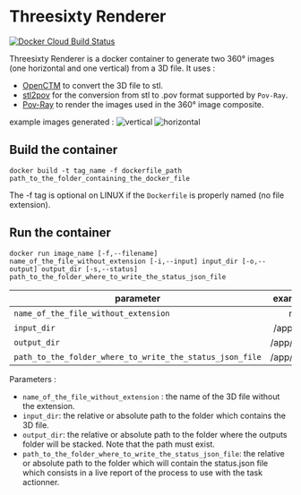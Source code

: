 # Threesixty Renderer

[![Docker Cloud Build Status](https://img.shields.io/docker/cloud/build/myminifactory/pluggable-threesixty-renderer)](https://hub.docker.com/r/myminifactory/pluggable-threesixty-renderer)

Threesixty Renderer is a docker container to generate two 360° images (one horizontal and one vertical) from a 3D file.
It uses :
- [OpenCTM](http://openctm.sourceforge.net/?page=about) to convert the 3D file to stl.
- [stl2pov](https://github.com/timschmidt/stl2pov) for the conversion from stl to .pov format supported by `Pov-Ray`.
- [Pov-Ray](https://github.com/POV-Ray/povray) to render the images used in the 360° image composite.

example images generated :
![vertical](https://i.imgur.com/FNZ24ln.png)
![horizontal](https://i.imgur.com/Tll5enc.png)

## Build the container
```shell
docker build -t tag_name -f dockerfile_path path_to_the_folder_containing_the_docker_file
```
The -f tag is optional on LINUX if the `Dockerfile` is properly named (no file extension).

## Run the container
```shell
docker run image_name [-f,--filename] name_of_the_file_without_extension [-i,--input] input_dir [-o,--output] output_dir [-s,--status] path_to_the_folder_where_to_write_the_status_json_file
```

|                         parameter                        |                  example values               |
|----------------------------------------------------------|:---------------------------------------------:|
|           `name_of_the_file_without_extension`           |                    my3dfile                   |
|                        `input_dir`                       |                /app/files/input/              |
|                        `output_dir`                      |                /app/files/output/             |
| `path_to_the_folder_where_to_write_the_status_json_file` |               /app/files/output/              |

Parameters :
- `name_of_the_file_without_extension` : the name of the 3D file without the extension.
- `input_dir`: the relative or absolute path to the folder which contains the 3D file.
- `output_dir`: the relative or absolute path to the folder where the outputs folder will be stacked. Note that the path must exist. 
- `path_to_the_folder_where_to_write_the_status_json_file`: the relative or absolute path to the folder which will contain the status.json file which consists in a live report of the process to use with the task actionner.
